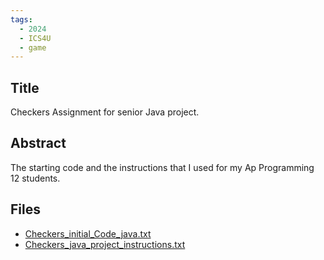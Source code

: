```yaml
---
tags:
  - 2024
  - ICS4U
  - game
---
```


## Title

Checkers Assignment for senior Java project.

## Abstract

The starting code and the instructions that I used for my Ap Programming 12 students.

## Files

*   [Checkers\_initial\_Code\_java.txt](https://www.russellgordon.ca/acse/cemc-cse-resources/resources/Danny_Tsang/Checkers_initial_Code_java.txt)
*   [Checkers\_java\_project\_instructions.txt](https://www.russellgordon.ca/acse/cemc-cse-resources/resources/Danny_Tsang/Checkers_java_project_instructions.txt)
